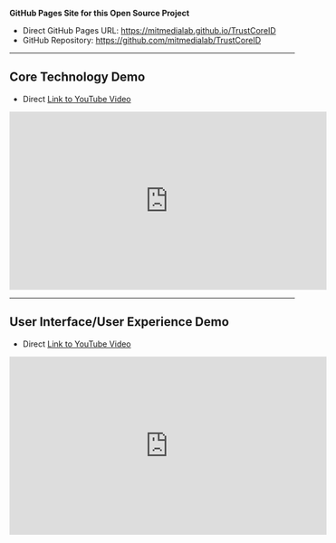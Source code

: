 **GitHub Pages Site for this Open Source Project**

* Direct GitHub Pages URL: https://mitmedialab.github.io/TrustCoreID
* GitHub Repository: https://github.com/mitmedialab/TrustCoreID

---------

## Core Technology Demo 

* Direct [Link to YouTube Video](https://www.youtube.com/watch?v=bY9nLPySd78&feature=youtu.be&t=13m20s)
<iframe width="560" height="315" src="https://www.youtube.com/embed/bY9nLPySd78?rel=0&amp;start=800" frameborder="0" allowfullscreen></iframe>

-------

## User Interface/User Experience Demo

* Direct [Link to YouTube Video](https://www.youtube.com/watch?v=bY9nLPySd78&feature=youtu.be)
<iframe width="560" height="315" src="https://www.youtube.com/embed/bY9nLPySd78?rel=0" frameborder="0" allowfullscreen></iframe>
